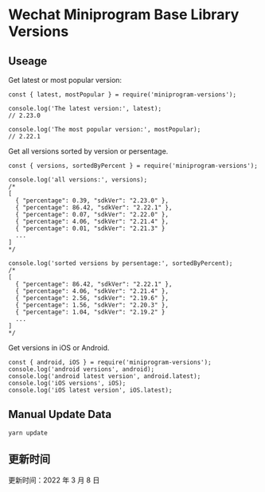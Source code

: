 
# Wechat Miniprogram Base Library Versions

## Useage

Get latest or most popular version:

```;
const { latest, mostPopular } = require('miniprogram-versions');

console.log('The latest version:', latest);
// 2.23.0

console.log('The most popular version:', mostPopular);
// 2.22.1

```

Get all versions sorted by version or persentage.

```
const { versions, sortedByPercent } = require('miniprogram-versions');

console.log('all versions:', versions);
/*
[
  { "percentage": 0.39, "sdkVer": "2.23.0" },
  { "percentage": 86.42, "sdkVer": "2.22.1" },
  { "percentage": 0.07, "sdkVer": "2.22.0" },
  { "percentage": 4.06, "sdkVer": "2.21.4" },
  { "percentage": 0.01, "sdkVer": "2.21.3" }
  ...
]
*/

console.log('sorted versions by persentage:', sortedByPercent);
/*
[
  { "percentage": 86.42, "sdkVer": "2.22.1" },
  { "percentage": 4.06, "sdkVer": "2.21.4" },
  { "percentage": 2.56, "sdkVer": "2.19.6" },
  { "percentage": 1.56, "sdkVer": "2.20.3" },
  { "percentage": 1.04, "sdkVer": "2.19.2" }
  ...
]
*/
```

Get versions in iOS or Android.

```
const { android, iOS } = require('miniprogram-versions');
console.log('android versions', android);
console.log('android latest version', android.latest);
console.log('iOS versions', iOS);
console.log('iOS latest version', iOS.latest);
```

## Manual Update Data

```
yarn update
```

## 更新时间

更新时间：2022 年 3 月 8 日

